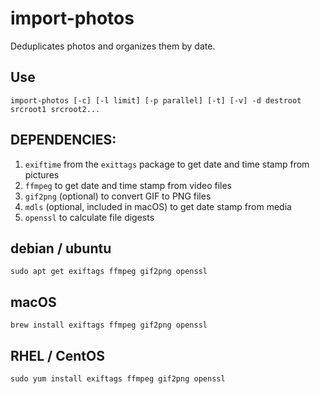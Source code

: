 # import-photos

Deduplicates photos and organizes them by date.

## Use

```
import-photos [-c] [-l limit] [-p parallel] [-t] [-v] -d destroot srcroot1 srcroot2...
```

## DEPENDENCIES:

1. `exiftime` from the `exittags` package to get date and time stamp from pictures
1. `ffmpeg` to get date and time stamp from video files
1. `gif2png` (optional) to convert GIF to PNG files
1. `mdls` (optional, included in macOS) to get date stamp from media
1. `openssl` to calculate file digests

## debian / ubuntu

```
sudo apt get exiftags ffmpeg gif2png openssl
```

## macOS

```
brew install exiftags ffmpeg gif2png openssl
```

## RHEL / CentOS

```
sudo yum install exiftags ffmpeg gif2png openssl
```
